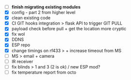 - [ ] **finish migrating existing modules**
- [x] config - part 2 from higher level
- [x] clean existing code
- [x] CI GIT hooks integration > flask API to trigger GIT PULL
- [x] payload check before pull + get the location more cryptic
- [x] fix wol
- [x] DDNS
- [x] ESP repo
- [x] change timings on rf433 > + increase timeout from MS
- [ ] MS > email + camera
- [ ] IR receiver
- [ ] fix blinds > 1 and 3 (2 is ok) / new ESP mod?
- [ ] fix temperature report from octo
